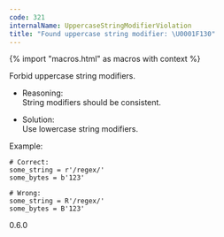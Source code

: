 ```yaml
---
code: 321
internalName: UppercaseStringModifierViolation
title: "Found uppercase string modifier: \U0001F130"
---
```


{% import "macros.html" as macros with context %}

Forbid uppercase string modifiers.

  - Reasoning:  
    String modifiers should be consistent.

  - Solution:  
    Use lowercase string modifiers.

Example:

    # Correct:
    some_string = r'/regex/'
    some_bytes = b'123'
    
    # Wrong:
    some_string = R'/regex/'
    some_bytes = B'123'

<div class="versionadded">

0.6.0

</div>